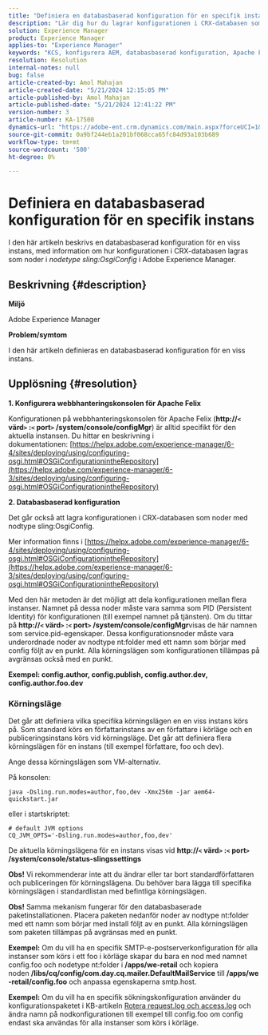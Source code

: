 ```yaml
---
title: "Definiera en databasbaserad konfiguration för en specifik instans endast"
description: "Lär dig hur du lagrar konfigurationen i CRX-databasen som noder med nodtype sling:OsgiConfig i Adobe Experience Manager."
solution: Experience Manager
product: Experience Manager
applies-to: "Experience Manager"
keywords: "KCS, konfigurera AEM, databasbaserad konfiguration, Apache Felix Web Management Console"
resolution: Resolution
internal-notes: null
bug: false
article-created-by: Amol Mahajan
article-created-date: "5/21/2024 12:15:05 PM"
article-published-by: Amol Mahajan
article-published-date: "5/21/2024 12:41:22 PM"
version-number: 3
article-number: KA-17500
dynamics-url: "https://adobe-ent.crm.dynamics.com/main.aspx?forceUCI=1&pagetype=entityrecord&etn=knowledgearticle&id=fd72e8bc-6b17-ef11-9f8a-6045bd006c82"
source-git-commit: 0a9bf244eb1a201bf068cca65fc84d93a103b689
workflow-type: tm+mt
source-wordcount: '500'
ht-degree: 0%

---
```


# Definiera en databasbaserad konfiguration för en specifik instans


I den här artikeln beskrivs en databasbaserad konfiguration för en viss instans, med information om hur konfigurationen i CRX-databasen lagras som noder i *nodetype sling:OsgiConfig* i Adobe Experience Manager.

## Beskrivning {#description}


<b>Miljö</b>

Adobe Experience Manager

<b>Problem/symtom</b>

I den här artikeln definieras en databasbaserad konfiguration för en viss instans.


## Upplösning {#resolution}

<b>1. Konfigurera webbhanteringskonsolen för Apache Felix</b>


Konfigurationen på webbhanteringskonsolen för Apache Felix (<b>http://`<` värd`>` :`<` port`>` /system/console/configMgr</b>) är alltid specifikt för den aktuella instansen.
Du hittar en beskrivning i dokumentationen: [https://helpx.adobe.com/experience-manager/6-4/sites/deploying/using/configuring-osgi.html#OSGiConfigurationintheRepository](https://helpx.adobe.com/experience-manager/6-3/sites/deploying/using/configuring-osgi.html#OSGiConfigurationintheRepository)


<b>2. Databasbaserad konfiguration</b>


Det går också att lagra konfigurationen i CRX-databasen som noder med nodtype sling:OsgiConfig.

Mer information finns i [https://helpx.adobe.com/experience-manager/6-4/sites/deploying/using/configuring-osgi.html#OSGiConfigurationintheRepository](https://helpx.adobe.com/experience-manager/6-3/sites/deploying/using/configuring-osgi.html#OSGiConfigurationintheRepository)

Med den här metoden är det möjligt att dela konfigurationen mellan flera instanser.
Namnet på dessa noder måste vara samma som PID (Persistent Identity) för konfigurationen (till exempel namnet på tjänsten). Om du tittar på <b>http://`<` värd`>` :`<` port`>` /system/console/configMgr</b>visas de här namnen som service.pid-egenskaper. Dessa konfigurationsnoder måste vara underordnade noder av nodtype nt:folder med ett namn som börjar med config följt av en punkt. Alla körningslägen som konfigurationen tillämpas på avgränsas också med en punkt.

<b>Exempel: config.author, config.publish, config.author.dev, config.author.foo.dev</b>



### <b>Körningsläge</b>

Det går att definiera vilka specifika körningslägen en en viss instans körs på. Som standard körs en författarinstans av en författare i körläge och en publiceringsinstans körs vid körningsläge. Det går att definiera flera körningslägen för en instans (till exempel författare, foo och dev).

Ange dessa körningslägen som VM-alternativ.

På konsolen:


```
java -Dsling.run.modes=author,foo,dev -Xmx256m -jar aem64-quickstart.jar
```


eller i startskriptet:


```
# default JVM options
CQ_JVM_OPTS='-Dsling.run.modes=author,foo,dev'
```


De aktuella körningslägena för en instans visas vid <b>http://`<` värd`>` :`<` port`>` /system/console/status-slingssettings</b>

<b>Obs!</b> Vi rekommenderar inte att du ändrar eller tar bort standardförfattaren och publiceringen för körningslägena. Du behöver bara lägga till specifika körningslägen i standardlistan med befintliga körningslägen.

<b>Obs!</b> Samma mekanism fungerar för den databasbaserade paketinstallationen. Placera paketen nedanför noder av nodtype nt:folder med ett namn som börjar med install följt av en punkt. Alla körningslägen som paketen tillämpas på avgränsas med en punkt.

<b>Exempel:</b> Om du vill ha en specifik SMTP-e-postserverkonfiguration för alla instanser som körs i ett foo i körläge skapar du bara en nod med namnet config.foo och nodetype nt:folder i <b>/apps/we-retail</b> och kopiera noden <b>/libs/cq/config/com.day.cq.mailer.DefaultMailService</b> till <b>/apps/we-retail/config.foo</b> och anpassa egenskaperna smtp.host.

<b>Exempel:</b> Om du vill ha en specifik sökningskonfiguration använder du konfigurationspaketet i KB-artikeln [Rotera request.log och access.log](https://helpx.adobe.com/experience-manager/kb/HowToRotateRequestAndAccessLog.html "Rotera request.log och access.log ") och ändra namn på nodkonfigurationen till exempel till config.foo om config endast ska användas för alla instanser som körs i körläge.
